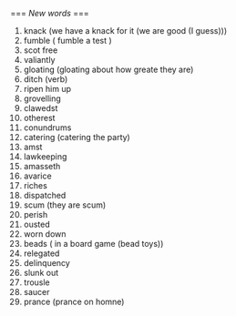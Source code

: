 === *New words* ===

1. knack (we have a knack for it (we are good (I guess)))
2. fumble ( fumble a test )
3. scot free
4. valiantly
5. gloating (gloating about how greate they are)
6. ditch (verb)
7. ripen him up
8. grovelling
9. clawedst
10. otherest
11. conundrums
12. catering (catering the party)
13. amst
14. lawkeeping
15. amasseth
16. avarice
17. riches
18. dispatched
19. scum (they are scum)
20. perish
21. ousted
22. worn down
23. beads ( in a board game (bead toys))
24. relegated
25. delinquency
26. slunk out
27. trousle
28. saucer
29. prance (prance on homne)
